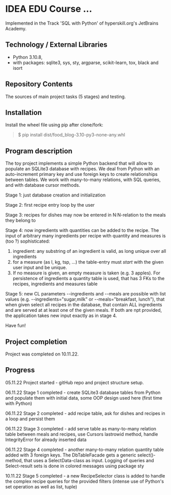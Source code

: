# IDEA EDU Course ...

Implemented in the Track 'SQL with Python' of hyperskill.org's JetBrains Academy.

## Technology / External Libraries

- Python 3.10.8,
- with packages: sqlite3, sys, sty, argparse, scikit-learn, tox, black and isort

## Repository Contents

The sources of main project tasks (5 stages) and testing.

## Installation

Install the wheel file using pip after clone/fork:

> $ pip install dist/food_blog-3.10-py3-none-any.whl

## Program description

The toy project implements a simple Python backend that will allow to populate an SQLite3 database with recipes. 
We deal from Python with an auto-increment primary key and use foreign keys to create relationships
between tables. We work with many-to-many relations, with SQL queries, and with database cursor methods.

Stage 1: just database creation and initialization

Stage 2: first recipe entry loop by the user

Stage 3: recipes for dishes may now be entered in N:N-relation to the meals they belong to

Stage 4: now ingredients with quantities can be added to the recipe. The input of arbitrary many ingredients per recipe
with quantity and measures is (too ?) sophisticated: 
1) ingredient: any substring of an ingredient is valid, as long unique over all ingredients
2) for a measure (as l, kg, tsp, ...) the table-entry must _start_ with the given user input and be unique.
3) If no measure is given, an empty measure is taken (e.g. 3 apples).
For persistence of ingredients a quantity table is used, that has 3 FKs to the recipes, ingredients and measures table

Stage 5: new CL parameters --ingredients and --meals are possible with list values (e.g. --ingredients="sugar,milk" or
--meals="breakfast, lunch"), that when given select all recipes in the database, that contain ALL ingredients and
are served at at least one of the given meals. If both are npt provided, the application takes new input exactly
as in stage 4.

Have fun!


## Project completion

Project was completed on 10.11.22.

## Progress

05.11.22 Project started - gitHub repo and project structure setup.

06.11.22 Stage 1 completed - create SQLite3 database tables from Python and populate them with initial data, 
some OOP design used here (first time with Python)

06.11.22 Stage 2 completed - add recipe table, ask for dishes and recipes in a loop and persist them

06.11.22 Stage 3 completed - add serve table as many-to-many relation table between meals and recipes,
use Cursors lastrowid method, handle IntegrityError for already inserted data

06.11.22 Stage 4 completed - another many-to-many relation quantity table added with 3 foreign keys.
The DbTableFacade gets a generic select()-method, that uses a SelectData-class as input. Logging of
queries and Select-result sets is done in colored messages using package sty

10.11.22 Stage 5 completed - a new RecipeSelector class is added to handle the complex recipe queries
for the provided filters (intense use of Python's set operation as well as list, tuple)
